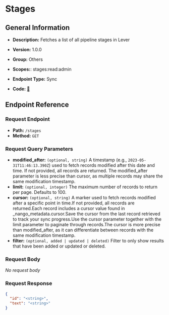 # Stages

## General Information

- **Description:** Fetches a list of all pipeline stages in Lever

- **Version:** 1.0.0
- **Group:** Others
- **Scopes:**: stages:read:admin
- **Endpoint Type:** Sync
- **Code:** [🔗](https://github.com/NangoHQ/integration-templates/tree/main/integrations/lever-sandbox/syncs/stages.ts)

## Endpoint Reference

### Request Endpoint

- **Path:** `/stages`
- **Method:** `GET`

### Request Query Parameters

- **modified_after:** `(optional, string)` A timestamp (e.g., `2023-05-31T11:46:13.390Z`) used to fetch records modified after this date and time. If not provided, all records are returned. The modified_after parameter is less precise than cursor, as multiple records may share the same modification timestamp.
- **limit:** `(optional, integer)` The maximum number of records to return per page. Defaults to 100.
- **cursor:** `(optional, string)` A marker used to fetch records modified after a specific point in time.If not provided, all records are returned.Each record includes a cursor value found in _nango_metadata.cursor.Save the cursor from the last record retrieved to track your sync progress.Use the cursor parameter together with the limit parameter to paginate through records.The cursor is more precise than modified_after, as it can differentiate between records with the same modification timestamp.
- **filter:** `(optional, added | updated | deleted)` Filter to only show results that have been added or updated or deleted.

### Request Body

_No request body_

### Request Response

```json
{
  "id": "<string>",
  "text": "<string>"
}
```
